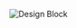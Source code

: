 ![Design Block](https://github.com/0IsaacR/Audio_Synthesizer_Circuit/assets/108250454/2c5222cc-7aea-439a-ac32-8cd184ce709e)
